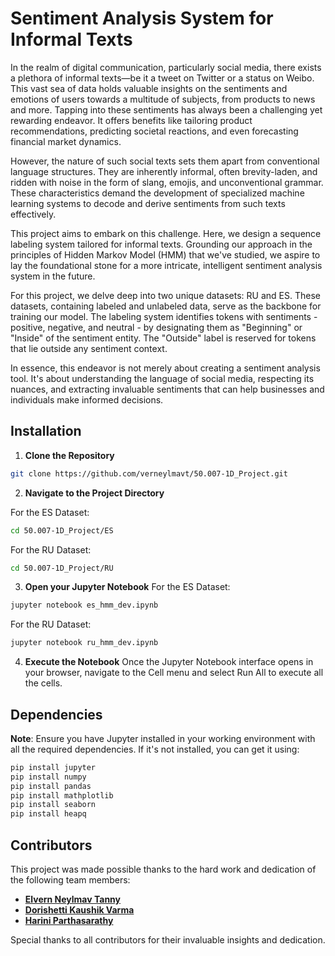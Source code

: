
# Sentiment Analysis System for Informal Texts

In the realm of digital communication, particularly social media, there exists a plethora of informal texts—be it a tweet on Twitter or a status on Weibo. This vast sea of data holds valuable insights on the sentiments and emotions of users towards a multitude of subjects, from products to news and more. Tapping into these sentiments has always been a challenging yet rewarding endeavor. It offers benefits like tailoring product recommendations, predicting societal reactions, and even forecasting financial market dynamics.

However, the nature of such social texts sets them apart from conventional language structures. They are inherently informal, often brevity-laden, and ridden with noise in the form of slang, emojis, and unconventional grammar. These characteristics demand the development of specialized machine learning systems to decode and derive sentiments from such texts effectively.

This project aims to embark on this challenge. Here, we design a sequence labeling system tailored for informal texts. Grounding our approach in the principles of Hidden Markov Model (HMM) that we've studied, we aspire to lay the foundational stone for a more intricate, intelligent sentiment analysis system in the future.

For this project, we delve deep into two unique datasets: RU and ES. These datasets, containing labeled and unlabeled data, serve as the backbone for training our model. The labeling system identifies tokens with sentiments - positive, negative, and neutral - by designating them as "Beginning" or "Inside" of the sentiment entity. The "Outside" label is reserved for tokens that lie outside any sentiment context.

In essence, this endeavor is not merely about creating a sentiment analysis tool. It's about understanding the language of social media, respecting its nuances, and extracting invaluable sentiments that can help businesses and individuals make informed decisions.


## Installation

1. **Clone the Repository**

```bash
git clone https://github.com/verneylmavt/50.007-1D_Project.git
```

2. **Navigate to the Project Directory**

For the ES Dataset:
```bash
cd 50.007-1D_Project/ES
```
For the RU Dataset:
```bash
cd 50.007-1D_Project/RU
```

3. **Open your Jupyter Notebook**
For the ES Dataset:
```bash
jupyter notebook es_hmm_dev.ipynb
```
For the RU Dataset:
```bash
jupyter notebook ru_hmm_dev.ipynb
```
4. **Execute the Notebook**
Once the Jupyter Notebook interface opens in your browser, navigate to the Cell menu and select Run All to execute all the cells.
## Dependencies
**Note**: Ensure you have Jupyter installed in your working environment with all the required dependencies. If it's not installed, you can get it using:
```bash
pip install jupyter
pip install numpy
pip install pandas
pip install mathplotlib
pip install seaborn
pip install heapq
```
## Contributors

This project was made possible thanks to the hard work and dedication of the following team members:

- **[Elvern Neylmav Tanny](https://github.com/verneylmavt)**
- **[Dorishetti Kaushik Varma](https://github.com/varmz120)**
- **[Harini Parthasarathy](https://github.com/reenee1601)**


Special thanks to all contributors for their invaluable insights and dedication.

